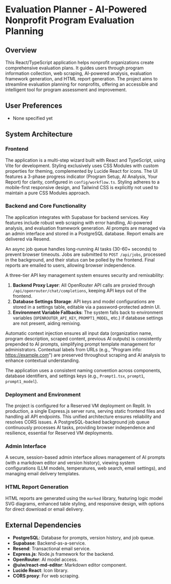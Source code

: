 # Evaluation Planner - AI-Powered Nonprofit Program Evaluation Planning

## Overview
This React/TypeScript application helps nonprofit organizations create comprehensive evaluation plans. It guides users through program information collection, web scraping, AI-powered analysis, evaluation framework generation, and HTML report generation. The project aims to streamline evaluation planning for nonprofits, offering an accessible and intelligent tool for program assessment and improvement.

## User Preferences
- None specified yet

## System Architecture

### Frontend
The application is a multi-step wizard built with React and TypeScript, using Vite for development. Styling exclusively uses CSS Modules with custom properties for theming, complemented by Lucide React for icons. The UI features a 3-phase progress indicator (Program Setup, AI Analysis, Your Report) for clarity, configured in `config/workflow.ts`. Styling adheres to a mobile-first responsive design, and Tailwind CSS is explicitly not used to maintain a pure CSS Modules approach.

### Backend and Core Functionality
The application integrates with Supabase for backend services. Key features include robust web scraping with error handling, AI-powered analysis, and evaluation framework generation. AI prompts are managed via an admin interface and stored in a PostgreSQL database. Report emails are delivered via Resend.

An async job queue handles long-running AI tasks (30-60+ seconds) to prevent browser timeouts. Jobs are submitted to `POST /api/jobs`, processed in the background, and their status can be polled by the frontend. Final reports are emailed to users, allowing browser independence.

A three-tier API key management system ensures security and remixability:
1.  **Backend Proxy Layer**: All OpenRouter API calls are proxied through `/api/openrouter/chat/completions`, keeping API keys out of the frontend.
2.  **Database Settings Storage**: API keys and model configurations are stored in a settings table, editable via a password-protected admin UI.
3.  **Environment Variable Fallbacks**: The system falls back to environment variables (`OPENROUTER_API_KEY`, `PROMPT1_MODEL`, etc.) if database settings are not present, aiding remixing.

Automatic context injection ensures all input data (organization name, program description, scraped content, previous AI outputs) is consistently prepended to AI prompts, simplifying prompt template management for administrators. Contextual labels from URLs (e.g., "Program info: https://example.com") are preserved throughout scraping and AI analysis to enhance contextual understanding.

The application uses a consistent naming convention across components, database identifiers, and settings keys (e.g., `Prompt1.tsx`, `prompt1`, `prompt1_model`).

### Deployment and Environment
The project is configured for a Reserved VM deployment on Replit. In production, a single Express.js server runs, serving static frontend files and handling all API endpoints. This unified architecture ensures reliability and resolves CORS issues. A PostgreSQL-backed background job queue continuously processes AI tasks, providing browser independence and resilience, essential for Reserved VM deployments.

### Admin Interface
A secure, session-based admin interface allows management of AI prompts (with a markdown editor and version history), viewing system configurations (LLM models, temperatures, web search, email settings), and managing email delivery templates.

### HTML Report Generation
HTML reports are generated using the `marked` library, featuring logic model SVG diagrams, enhanced table styling, and responsive design, with options for direct download or email delivery.

## External Dependencies
-   **PostgreSQL**: Database for prompts, version history, and job queue.
-   **Supabase**: Backend-as-a-service.
-   **Resend**: Transactional email service.
-   **Express.js**: Node.js framework for the backend.
-   **OpenRouter**: AI model access.
-   **@uiw/react-md-editor**: Markdown editor component.
-   **Lucide React**: Icon library.
-   **CORS proxy**: For web scraping.